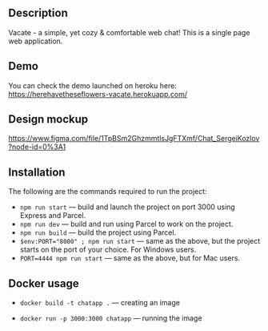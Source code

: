 ## **Description**
Vacate - a simple, yet cozy & comfortable web chat! This is a single page web application.

## Demo
You can check the demo launched on heroku here:
https://herehavetheseflowers-vacate.herokuapp.com/

## Design mockup
https://www.figma.com/file/1TpBSm2GhzmmtlsJgFTXmf/Chat_SergeiKozlov?node-id=0%3A1

## Installation
The following are the commands required to run the project:

- `npm run start` — build and launch the project on port 3000 using Express and Parcel.
- `npm run dev` — build and run using Parcel to work on the project.
- `npm run build` — build the project using Parcel.
- `$env:PORT="8000" ; npm run start` — same as the above, but the project starts on the port of your choice. For Windows users.
- `PORT=4444 npm run start` — same as the above, but for Mac users.

## Docker usage

 - `docker build -t chatapp .` — creating an image

 - `docker run -p 3000:3000 chatapp` — running the image